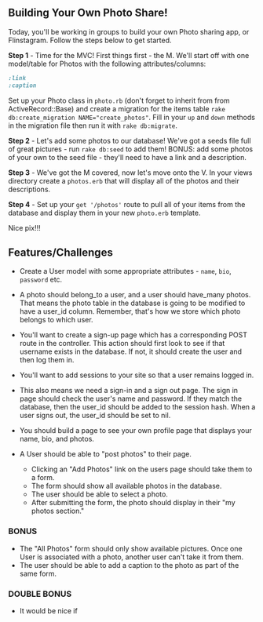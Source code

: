 ## Building Your Own Photo Share!

Today, you'll be working in groups to build your own Photo sharing app, or Flinstagram. Follow the steps below to get started.

**Step 1** - Time for the MVC! First things first - the M. We'll start off with one model/table for Photos with the following attributes/columns:

```ruby
:link
:caption
```

Set up your Photo class in `photo.rb` (don't forget to inherit from from ActiveRecord::Base) and create a migration for the items table `rake db:create_migration NAME="create_photos"`. Fill in your `up` and `down` methods in the migration file then run it with `rake db:migrate`.

**Step 2** - Let's add some photos to our database! We've got a seeds file full of great pictures - run `rake db:seed` to add them! BONUS: add some photos of your own to the seed file - they'll need to have a link and a description. 

**Step 3** - We've got the M covered, now let's move onto the V. In your views directory create a `photos.erb` that will display all of the photos and their descriptions. 

**Step 4** - Set up your `get '/photos'` route to pull all of your items from the database and display them in your new `photo.erb` template.

Nice pix!!!

## Features/Challenges

+ Create a User model with some appropriate attributes - `name`, `bio`, `password` etc. 

+ A photo should belong_to a user, and a user should have_many photos. That means the photo table in the database is going to be modified to have a user_id column. Remember, that's how we store which photo belongs to which user.

+ You'll want to create a sign-up page which has a corresponding POST route in the controller. This action should first look to see if that username exists in the database. If not, it should create the user and then log them in.

+ You'll want to add sessions to your site so that a user remains logged in.

+ This also means we need a sign-in and a sign out page. The sign in page should check the user's name and password. If they match the database, then the user_id should be added to the session hash. When a user signs out, the user_id should be set to nil.


+ You should build a page to see your own profile page that displays your name, bio, and photos.

+ A User should be able to "post photos" to their page. 
	* Clicking an "Add Photos" link on the users page should take them to a form. 
	* The form should show all available photos in the database. 
	* The user should be able to select a photo. 
	* After submitting the form, the photo should display in their "my photos section."

### BONUS

+ The "All Photos" form should only show available pictures. Once one User is associated with a photo, another user can't take it from them. 
+ The user should be able to add a caption to the photo as part of the same form. 

### DOUBLE BONUS

+ It would be nice if 





